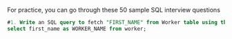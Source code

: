 For practice, you can go through these 50 sample SQL interview questions
```sql
#1. Write an SQL query to fetch "FIRST_NAME" from Worker table using the alias name as <WORKER_NAME>.
select first_name as WORKER_NAME from worker;

```

